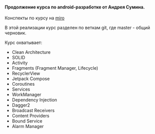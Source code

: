 #### Продолжение курса по android-разработке от Андрея Сумина.

Конспекты по курсу на [miro](https://miro.com/app/board/uXjVPLeW_FE=/)

В этой реализации курс разделен по веткам git, где master - общий черновик.

Курс охватывает:
* Clean Architecture
* SOLID
* Activity
* Fragments (Fragment Manager, Lifecycle)
* RecyclerView
* Jetpack Compose
* Coroutines
* Services
* WorkManager
* Dependency Injection
* Dagger2
* Broadcast Receivers
* Content Providers
* Bound Service
* Alarm Manager
